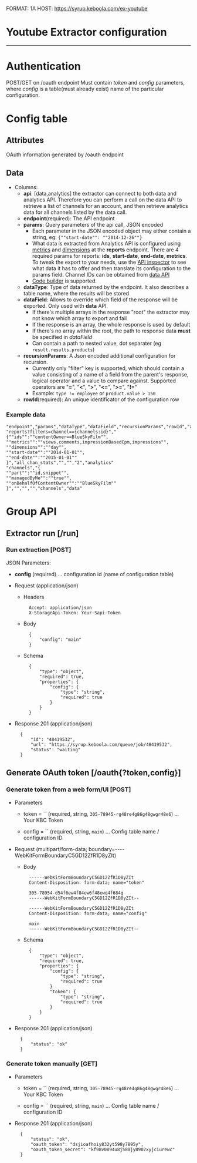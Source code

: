 FORMAT: 1A
HOST: https://syrup.keboola.com/ex-youtube

# Youtube Extractor configuration
---

# Authentication
POST/GET on /oauth endpoint
Must contain *token* and *config* parameters, where *config* is a table(must already exist) name of the particular configuration.

# Config table
## Attributes

OAuth information generated by /oauth endpoint

## Data
- Columns:
    - **api**: [data,analytics] the extractor can connect to both data and analytics API. Therefore you can perform a call on the data API to retrieve a list of channels for an account, and then retrieve analytics data for all channels listed by the data call.
    - **endpoint**(required): The API endpoint
    - **params**: Query parameters of the api call, JSON encoded
        - Each parameter in the JSON encoded object may either contain a string, eg: `{""start-date"": ""2014-12-26""}`
        - What data is extracted from Analytics API is configured using [metrics](https://developers.google.com/youtube/analytics/v1/dimsmets/mets) and [dimensions](https://developers.google.com/youtube/analytics/v1/dimsmets/dims) at the **reports** endpoint. There are 4 required params for reports: **ids**, **start-date**, **end-date**, **metrics**. To tweak the export to your needs, use the [API inspector](https://developers.google.com/apis-explorer/#p/youtubeAnalytics/v1/youtubeAnalytics.reports.query?ids=contentOwner%253D%253DYourUser&start-date=2014-01-01&end-date=2015-02-01&metrics=views%252CimpressionBasedCpm&dimensions=day&filters=channel%253D%253DUCFdsfiewfehfhqhfeqhfehq&_h=2&) to see what data it has to offer and then translate its configuration to the params field. Channel IDs can be obtained from [data API](https://developers.google.com/apis-explorer/#p/youtube/v3/youtube.channels.list?part=id%252Csnippet&managedByMe=true&onBehalfOfContentOwner=BlueSkyFilm&_h=1&)
        - [Code builder](http://docs.genericrestextractor.apiary.io/#introduction/user-functions) is supported.
    - **dataType**: Type of data returned by the endpoint. It also describes a table name, where the results will be stored
    - **dataField**: Allows to override which field of the response will be exported. Only used with **data** API
        - If there's multiple arrays in the response "root" the extractor may not know which array to export and fail
        - If the response is an array, the whole response is used by default
        - If there's no array within the root, the path to response data **must** be specified in *dataField*
        - Can contain a path to nested value, dot separater (eg `result.results.products`)
    - **recursionParams**: A Json encoded additional configuration for recursion.
        - Currently only "filter" key is supported, which should contain a value consisting of a name of a field from the parent's response, logical operator and a value to compare against. Supported operators are "**=**", "**<**", "**>**", "**<=**", "**>=**", "**!=**"
        - Example: `type != employee` or `product.value > 150`
    - **rowId**(required): An unique identificator of the configuration row

### Example data

    "endpoint","params","dataType","dataField","recursionParams","rowId","api"
    "reports?filters=channel=={channels:id}","{""ids"":""contentOwner==BlueSkyFilm"",
    ""metrics"":""views,comments,impressionBasedCpm,impressions"",
    ""dimensions"":""day"",
    ""start-date"":""2014-01-01"",
    ""end-date"":""2015-01-01""
    }","all_chan_stats","","","2","analytics"
    "channels","{
    ""part"":""id,snippet"",
    ""managedByMe"":""true"",
    ""onBehalfOfContentOwner"":""BlueSkyFilm""
    }","","","","channels","data"

# Group API

## Extractor run [/run]

### Run extraction [POST]

JSON Parameters:

- **config** (required) ... configuration id (name of configuration table)

+ Request (application/json)

    + Headers

            Accept: application/json
            X-StorageApi-Token: Your-Sapi-Token

    + Body

            {
                "config": "main"
            }

    + Schema

            {
                "type": "object",
                "required": true,
                "properties": {
                    "config": {
                        "type": "string",
                        "required": true
                    }
                }
            }

+ Response 201 (application/json)

        {
            "id": "48419532",
            "url": "https://syrup.keboola.com/queue/job/48419532",
            "status": "waiting"
        }


## Generate OAuth token [/oauth{?token,config}]

### Generate token from a web form/UI [POST]

+ Parameters
    + token = `` (required, string, `305-78945-rg48re4g86g48gwgr48e6`) ... Your KBC Token

    + config = `` (required, string, `main`) ... Config table name / configuration ID

+ Request (multipart/form-data; boundary=----WebKitFormBoundaryC5GD12ZfR1D8yZIt)
    + Body

            ------WebKitFormBoundaryC5GD12ZfR1D8yZIt
            Content-Disposition: form-data; name="token"

            305-78954-d54f6ew4f84ew6f48ewq4f684q
            ------WebKitFormBoundaryC5GD12ZfR1D8yZIt--

            ------WebKitFormBoundaryC5GD12ZfR1D8yZIt
            Content-Disposition: form-data; name="config"

            main
            ------WebKitFormBoundaryC5GD12ZfR1D8yZIt--

    + Schema

            {
                "type": "object",
                "required": true,
                "properties": {
                    "config": {
                        "type": "string",
                        "required": true
                    }
                    "token": {
                        "type": "string",
                        "required": true
                    }
                }
            }

+ Response 201 (application/json)

        {
            "status": "ok"
        }

### Generate token manually [GET]

+ Parameters
    + token = `` (required, string, `305-78945-rg48re4g86g48gwgr48e6`) ... Your KBC Token

    + config = `` (required, string, `main`) ... Config table name / configuration ID

+ Response 201 (application/json)

        {
            "status": "ok",
            "oauth_token": "dsjioafhoiy832yt598y7895y",
            "oauth_token_secret": "kf98v0894u8j580jy8902xyjciurewc"
        }
